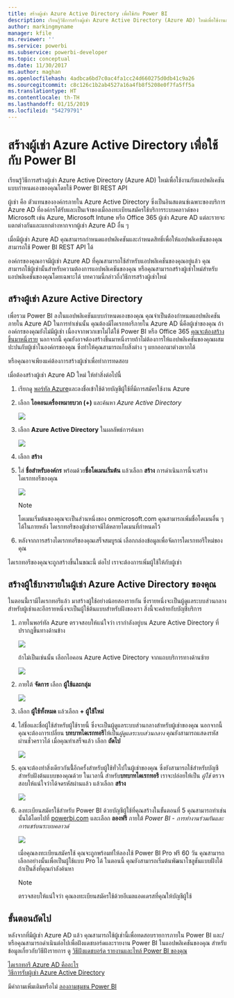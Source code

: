 ```yaml
---
title: สร้างผู้เช่า Azure Active Directory เพื่อใช้กับ Power BI
description: เรียนรู้วิธีการสร้างผู้เช่า Azure Active Directory (Azure AD) ใหม่เพื่อใช้งานกับแอปพลิเคชันแบบกำหนดเองของคุณโดยใช้ Power BI REST API
author: markingmyname
manager: kfile
ms.reviewer: ''
ms.service: powerbi
ms.subservice: powerbi-developer
ms.topic: conceptual
ms.date: 11/30/2017
ms.author: maghan
ms.openlocfilehash: 4adbca6bd7c0ac4fa1cc24d660275d0db41c9a26
ms.sourcegitcommit: c8c126c1b2ab4527a16a4fb8f5208e0f7fa5ff5a
ms.translationtype: HT
ms.contentlocale: th-TH
ms.lasthandoff: 01/15/2019
ms.locfileid: "54279791"
---
```

# <a name="create-an-azure-active-directory-tenant-to-use-with-power-bi"></a>สร้างผู้เช่า Azure Active Directory เพื่อใช้กับ Power BI
เรียนรู้วิธีการสร้างผู้เช่า Azure Active Directory (Azure AD) ใหม่เพื่อใช้งานกับแอปพลิเคชันแบบกำหนดเองของคุณโดยใช้ Power BI REST API

ผู้เช่า คือ ตัวแทนขององค์กรภายใน Azure Active Directory ซึ่งเป็นอินสแตนซ์เฉพาะของบริการ Azure AD ที่องค์กรได้รับและเป็นเจ้าของเมื่อลงทะเบียนสมัครใช้บริการระบบคลาวด์ของ Microsoft เช่น Azure, Microsoft Intune หรือ Office 365 ผู้เช่า Azure AD แต่ละรายจะแตกต่างกันและแยกต่างหากจากผู้เช่า Azure AD อื่น ๆ

เมื่อมีผู้เช่า Azure AD คุณสามารถกำหนดแอปพลิเคชันและกำหนดสิทธิ์เพื่อให้แอปพลิเคชันของคุณสามารถใช้ Power BI REST API ได้

องค์กรของคุณอาจมีผู้เช่า Azure AD ที่คุณสามารถใช้สำหรับแอปพลิเคชันของคุณอยู่แล้ว คุณสามารถใช้ผู้เช่านั้นสำหรับความต้องการแอปพลิเคชันของคุณ หรือคุณสามารถสร้างผู้เช่าใหม่สำหรับแอปพลิเคชันของคุณโดยเฉพาะได้ บทความนี้กล่าวถึ่งวิธีการสร้างผู้เช่าใหม่

## <a name="create-an-azure-active-directory-tenant"></a>สร้างผู้เช่า Azure Active Directory
เพื่อรวม Power BI ลงในแอปพลิเคชันแบบกำหนดเองของคุณ คุณจำเป็นต้องกำหนดแอปพลิเคชันภายใน Azure AD ในการทำเช่นนั้น คุณต้องมีไดเรกทอรีภายใน Azure AD นี่คือผู้เช่าของคุณ ถ้าองค์กรของคุณยังไม่มีผู้เช่า เนื่องจากพวกเขาไม่ได้ใช้ Power BI หรือ Office 365 [คุณจะต้องสร้างขึ้นมาหนึ่งราย](https://docs.microsoft.com/azure/active-directory/develop/active-directory-howto-tenant) นอกจากนี้ คุณยังอาจต้องสร้างขึ้นมาหนึ่งรายถ้าไม่ต้องการให้แอปพลิเคชันของคุณผสมปะปนกับผู้เช่าในองค์กรของคุณ ซึ่งทำให้คุณสามารถเก็บสิ่งต่าง ๆ แยกออกมาต่างหากได้

หรือคุณอาจเพียงแค่ต้องการสร้างผู้เช่าเพื่อทำการทดสอบ

เมื่อต้องสร้างผู้เช่า Azure AD ใหม่ ให้ทำสิ่งต่อไปนี้

1. เรียกดู [พอร์ทัล Azure](https://portal.azure.com)และลงชื่อเข้าใช้ด้วยบัญชีผู้ใช้ที่มีการสมัครใช้งาน Azure
2. เลือก **ไอคอนเครื่องหมายบวก (+)**  และค้นหา *Azure Active Directory*
   
    ![](media/create-an-azure-active-directory-tenant/new-directory.png)
3. เลือก **Azure Active Directory** ในผลลัพธ์การค้นหา
   
    ![](media/create-an-azure-active-directory-tenant/new-directory2.png)
4. เลือก **สร้าง**
5. ใส่ **ชื่อสำหรับองค์กร** พร้อมด้วย**ชื่อโดเมนเริ่มต้น** แล้วเลือก **สร้าง** การดำเนินการนี้จะสร้างไดเรกทอรีของคุณ
   
    ![](media/create-an-azure-active-directory-tenant/organization-and-domain.png)
   
   > [!NOTE]
   > โดเมนเริ่มต้นของคุณจะเป็นส่วนหนึ่งของ onmicrosoft.com คุณสามารถเพิ่มชื่อโดเมนอื่น ๆ ได้ในภายหลัง ไดเรกทอรีของผู้เช่าอาจมีได้หลายโดเมนที่กำหนดไว้
   > 
   > 
6. หลังจากการสร้างไดเรกทอรีของคุณเสร็จสมบูรณ์ เลือกกล่องข้อมูลเพื่อจัดการไดเรกทอรีใหม่ของคุณ

ไดเรกทอรีของคุณจะถูกสร้างขึ้นในขณะนี้ ต่อไป เราจะต้องการเพิ่มผู้ใช้ให้กับผู้เช่า

## <a name="create-some-users-in-your-azure-active-directory-tenant"></a>สร้างผู้ใช้บางรายในผู้เช่า Azure Active Directory ของคุณ
ในตอนนี้่เรามีไดเรกทอรีแล้ว มาสร้างผู้ใช้อย่างน้อยสองรายกัน ซึ่งรายหนึ่งจะเป็นผู้ดูแลระบบส่วนกลางสำหรับผู้เช่าและอีกรายหนึ่งจะเป็นผู้ใช้ต้นแบบสำหรับฝังของเรา สิ่งนี้จะคล้ายกับบัญชีบริการ

1. ภายในพอร์ทัล Azure ตรวจสอบให้แน่ใจว่า เรากำลังอยู่บน Azure Active Directory ที่ปรากฎขึ้นทางด้านข้าง
   
    ![](media/create-an-azure-active-directory-tenant/aad-flyout.png)
   
    ถ้าไม่เป็นเช่นนั้น เลือกไอคอน Azure Active Directory จากแถบบริการทางด้านซ้าย
   
    ![](media/create-an-azure-active-directory-tenant/aad-service.png)
2. ภายใต้ **จัดการ** เลือก **ผู้ใช้และกลุ่ม**
   
    ![](media/create-an-azure-active-directory-tenant/users-and-groups.png)
3. เลือก **ผู้ใช้ทั้งหมด** แล้วเลือก **+ ผู้ใช้ใหม่**
4. ใส่ชื่อและชื่อผู้ใช้สำหรับผู้ใช้รายนี้ ซึ่งจะเป็นผู้ดูแลระบบส่วนกลางสำหรับผู้เช่าของคุณ นอกจากนี้ คุณจะต้องการเปลี่ยน **บทบาทไดเรกทอรี**ให้เป็น*ผู้ดูแลระบบส่วนกลาง* คุณยังสามารถแสดงรหัสผ่านชั่วคราวได้ เมื่อคุณทำเสร็จแล้ว เลือก **ถัดไป**
   
    ![](media/create-an-azure-active-directory-tenant/global-admin.png)
5. คุณจะต้องทำสิ่งเดียวกันนี้้อีกครั้งสำหรับผู้ใช้ทั่วไปในผู้เช่าของคุณ ซึ่งยังสามารถใช้สำหรับบัญชีสำหรับฝังต้นแบบของคุณด้วย ในเวลานี้ สำหรับ**บทบาทไดเรกทอรี** เราจะปล่อยให้เป็น *ผู้ใช้* ตรวจสอบให้แน่ใจว่าได้จดรหัสผ่านแล้ว แล้วเลือก **สร้าง**
   
    ![](media/create-an-azure-active-directory-tenant/pbiembed-user.png)
6. ลงทะเบียนสมัครใช้สำหรับ Power BI ด้วยบัญชีผู้ใช้ที่คุณสร้างในขั้นตอนที่ 5 คุณสามารถทำเช่นนั้นได้โดยไปที่ [powerbi.com](https://powerbi.microsoft.com/get-started/) และเลือก **ลองฟรี** ภายใต้ *Power BI - การทำงานร่วมกันและการแชร์บนระบบคลาวด์*
   
    ![](media/create-an-azure-active-directory-tenant/try-powerbi-free.png)
   
    เมื่อคุณลงทะเบียนสมัครใช้ คุณจะถูกพร้อมท์ให้ลองใช้ Power BI Pro ฟรี 60 วัน คุณสามารถเลือกอย่างนั้นเพื่อเป็นผู้ใช้แบบ Pro ได้ ในตอนนี้ คุณยังสามารถเริ่มต้นพัฒนาโซลูชันแบบฝังได้ถ้าเป็นสิ่งที่คุณกำลังค้นหา
   
   > [!NOTE]
   > ตรวจสอบให้แน่ใจว่า คุณลงทะเบียนสมัครใช้ด้วยอีเมลแอดเดรสที่คุณให้บัญชีผู้ใช้
   > 
   > 

## <a name="next-steps"></a>ขั้นตอนถัดไป
หลังจากที่มีผู้เช่า Azure AD แล้ว คุณสามารถใช้ผู้เช่านี้เพื่อทดสอบรายการภายใน Power BI และ/หรือคุณสามารถดำเนินต่อไปเพื่อฝังแดชบอร์ดและรายงาน Power BI ในแอปพลิเคชันของคุณ สำหรับข้อมูลเกี่ยวกับวิธีฝังรายการ ดู [วิธีฝังแดชบอร์ด รายงานและไทล์ Power BI ของคุณ](embedding-content.md)

[ไดเรกทอรี Azure AD คืออะไร](https://docs.microsoft.com/azure/active-directory/active-directory-whatis)  
[วิธีการรับผู้เช่า Azure Active Directory](https://docs.microsoft.com/azure/active-directory/develop/active-directory-howto-tenant)  

มีคำถามเพิ่มเติมหรือไม่ [ลองถามชุมชน Power BI](http://community.powerbi.com/)


